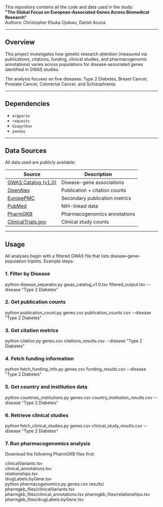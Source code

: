 This repository contains all the code and data used in the study:  
**"The Global Focus on European-Associated Genes Across Biomedical Research"**  
Authors: Christopher Ebuka Ojukwu, Daniel Acuna

---

## Overview

This project investigates how genetic research attention (measured via publications, citations, funding, clinical studies, and pharmacogenomic annotations) varies across populations for disease-associated genes identified in GWAS studies.

The analysis focuses on five diseases: Type 2 Diabetes, Breast Cancer, Prostate Cancer, Colorectal Cancer, and Schizophrenia.

---

## Dependencies

- `argparse`
- `requests`
- `biopython`
- `pandas`

---

## Data Sources

All data used are publicly available:

| Source | Description |
|--------|-------------|
| [GWAS Catalog (v1.0)](https://www.ebi.ac.uk/gwas/docs/file-downloads) | Disease-gene associations |
| [OpenAlex](https://api.openalex.org/works) | Publication + citation counts |
| [EuropePMC](https://europepmc.org/RestfulWebService) | Secondary publication metrics |
| [PubMed](https://pubmed.ncbi.nlm.nih.gov) | NIH-linked data |
| [PharmGKB](https://www.pharmgkb.org/downloads) | Pharmacogenomics annotations |
| [ClinicalTrials.gov](https://clinicaltrials.gov/data-api/api) | Clinical study counts |

---

## Usage

All analyses begin with a filtered GWAS file that lists disease–gene–population triplets. Example steps:

### 1. **Filter by Disease**
python disease_separator.py gwas_catalog_v1.0.tsv filtered_output.tsv --disease "Type 2 Diabetes"
### 2. **Get publication counts**
python publication_count.py genes.csv publication_counts.csv --disease "Type 2 Diabetes"
### 3. **Get citation metrics**
python citation.py genes.csv citations_results.csv --disease "Type 2 Diabetes"
### 4. **Fetch funding information**
python fetch_funding_info.py genes.csv funding_results.csv --disease "Type 2 Diabetes"
### 5. **Get country and institution data**
python countries_institutions.py genes.csv country_institution_results.csv --disease "Type 2 Diabetes"
### 6. **Retrieve clinical studies**
python fetch_clinical_studies.py genes.csv clinical_study_results.csv --disease "Type 2 Diabetes"
### 7. **Run pharmacogenomics analysis**
Download the following PharmGKB files first:

clinicalVariants.tsv \
clinical_annotations.tsv \
relationships.tsv \
drugLabels.byGene.tsv \
python pharmacogenomics.py genes.csv results/ pharmgkb_files/clinicalVariants.tsv \
pharmgkb_files/clinical_annotations.tsv pharmgkb_files/relationships.tsv \
pharmgkb_files/drugLabels.byGene.tsv
